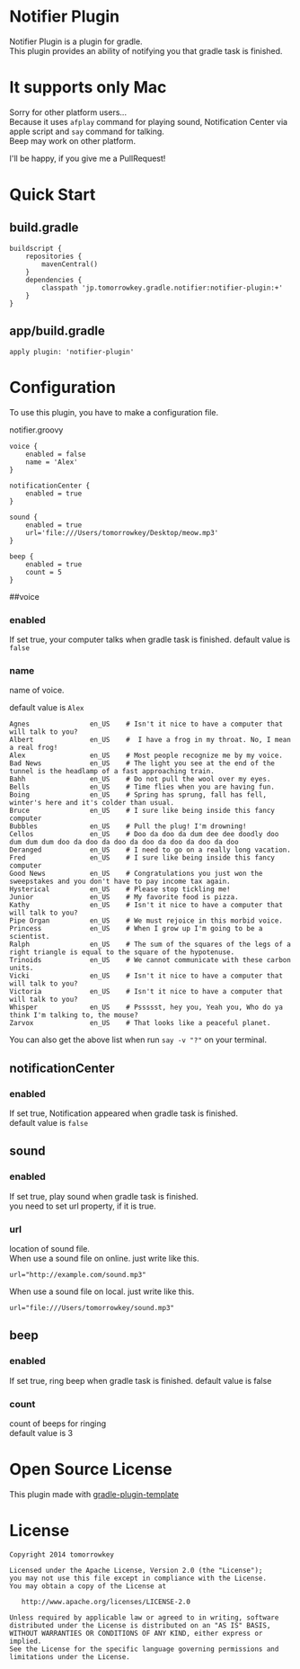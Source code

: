 Notifier Plugin
=================

Notifier Plugin is a plugin for gradle.  
This plugin provides an ability of notifying you that gradle task is finished.

# It supports only Mac
Sorry for other platform users...  
Because it uses `afplay` command for playing sound, Notification Center via apple script and `say` command for talking.  
Beep may work on other platform.  

I'll be happy, if you give me a PullRequest!

# Quick Start

## build.gradle
```
buildscript {
    repositories {
        mavenCentral()
    }
    dependencies {
        classpath 'jp.tomorrowkey.gradle.notifier:notifier-plugin:+'
    }
}
```
## app/build.gradle
```
apply plugin: 'notifier-plugin'
```

# Configuration
To use this plugin, you have to make a configuration file.

notifier.groovy
```
voice {
    enabled = false
    name = 'Alex'
}

notificationCenter {
    enabled = true
}

sound {
    enabled = true
    url='file:///Users/tomorrowkey/Desktop/meow.mp3'
}

beep {
    enabled = true
    count = 5
}
```

##voice
### enabled
If set true, your computer talks when gradle task is finished.
default value is `false`

### name
name of voice.

default value is `Alex`

```
Agnes               en_US    # Isn't it nice to have a computer that will talk to you?
Albert              en_US    #  I have a frog in my throat. No, I mean a real frog!
Alex                en_US    # Most people recognize me by my voice.
Bad News            en_US    # The light you see at the end of the tunnel is the headlamp of a fast approaching train.
Bahh                en_US    # Do not pull the wool over my eyes.
Bells               en_US    # Time flies when you are having fun.
Boing               en_US    # Spring has sprung, fall has fell, winter's here and it's colder than usual.
Bruce               en_US    # I sure like being inside this fancy computer
Bubbles             en_US    # Pull the plug! I'm drowning!
Cellos              en_US    # Doo da doo da dum dee dee doodly doo dum dum dum doo da doo da doo da doo da doo da doo da doo
Deranged            en_US    # I need to go on a really long vacation.
Fred                en_US    # I sure like being inside this fancy computer
Good News           en_US    # Congratulations you just won the sweepstakes and you don't have to pay income tax again.
Hysterical          en_US    # Please stop tickling me!
Junior              en_US    # My favorite food is pizza.
Kathy               en_US    # Isn't it nice to have a computer that will talk to you?
Pipe Organ          en_US    # We must rejoice in this morbid voice.
Princess            en_US    # When I grow up I'm going to be a scientist.
Ralph               en_US    # The sum of the squares of the legs of a right triangle is equal to the square of the hypotenuse.
Trinoids            en_US    # We cannot communicate with these carbon units.
Vicki               en_US    # Isn't it nice to have a computer that will talk to you?
Victoria            en_US    # Isn't it nice to have a computer that will talk to you?
Whisper             en_US    # Pssssst, hey you, Yeah you, Who do ya think I'm talking to, the mouse?
Zarvox              en_US    # That looks like a peaceful planet.
```

You can also get the above list when run `say -v "?"` on your terminal.

## notificationCenter
### enabled
If set true, Notification appeared when gradle task is finished.  
default value is `false`

## sound
### enabled
If set true, play sound when gradle task is finished.  
you need to set url property, if it is true.

### url
location of sound file.  
When use a sound file on online. just write like this.
```
url="http://example.com/sound.mp3"
```
When use a sound file on local. just write like this.
```
url="file:///Users/tomorrowkey/sound.mp3"
```

## beep
### enabled
If set true, ring beep when gradle task is finished.
default value is false

### count
count of beeps for ringing  
default value is 3

# Open Source License

This plugin made with [gradle-plugin-template](https://github.com/gfx/gradle-plugin-template)

# License
```
Copyright 2014 tomorrowkey

Licensed under the Apache License, Version 2.0 (the "License");
you may not use this file except in compliance with the License.
You may obtain a copy of the License at

   http://www.apache.org/licenses/LICENSE-2.0

Unless required by applicable law or agreed to in writing, software
distributed under the License is distributed on an "AS IS" BASIS,
WITHOUT WARRANTIES OR CONDITIONS OF ANY KIND, either express or implied.
See the License for the specific language governing permissions and
limitations under the License.
```
